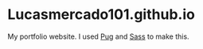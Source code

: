 # Lucasmercado101.github.io

My portfolio website. I used [Pug](https://pugjs.org/api/getting-started.html) and [Sass](https://sass-lang.com/) to make this.

